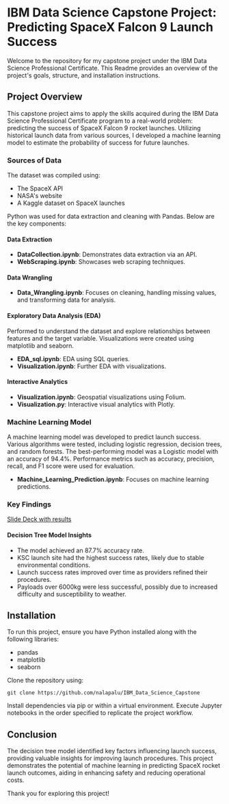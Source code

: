 # IBM Data Science Capstone Project: Predicting SpaceX Falcon 9 Launch Success

Welcome to the repository for my capstone project under the IBM Data Science Professional Certificate. This Readme provides an overview of the project's goals, structure, and installation instructions.

## Project Overview

This capstone project aims to apply the skills acquired during the IBM Data Science Professional Certificate program to a real-world problem: predicting the success of SpaceX Falcon 9 rocket launches. Utilizing historical launch data from various sources, I developed a machine learning model to estimate the probability of success for future launches.

### Sources of Data
The dataset was compiled using:
- The SpaceX API
- NASA's website
- A Kaggle dataset on SpaceX launches

Python was used for data extraction and cleaning with Pandas. Below are the key components:

#### Data Extraction
- **DataCollection.ipynb**: Demonstrates data extraction via an API.
- **WebScraping.ipynb**: Showcases web scraping techniques.

#### Data Wrangling
- **Data_Wrangling.ipynb**: Focuses on cleaning, handling missing values, and transforming data for analysis.

#### Exploratory Data Analysis (EDA)
Performed to understand the dataset and explore relationships between features and the target variable. Visualizations were created using matplotlib and seaborn.
- **EDA_sql.ipynb**: EDA using SQL queries.
- **Visualization.ipynb**: Further EDA with visualizations.

#### Interactive Analytics
- **Visualization.ipynb**: Geospatial visualizations using Folium.
- **Visualization.py**: Interactive visual analytics with Plotly.

### Machine Learning Model

A machine learning model was developed to predict launch success. Various algorithms were tested, including logistic regression, decision trees, and random forests. The best-performing model was a Logistic model with an accuracy of 94.4%. Performance metrics such as accuracy, precision, recall, and F1 score were used for evaluation.
- **Machine_Learning_Prediction.ipynb**: Focuses on machine learning predictions.

### Key Findings

[Slide Deck with results](https://github.com/nalapalu/IBM_Data_Science_Capstone/blob/main/Final_assignment.pdf)
#### Decision Tree Model Insights
- The model achieved an 87.7% accuracy rate.
- KSC launch site had the highest success rates, likely due to stable environmental conditions.
- Launch success rates improved over time as providers refined their procedures.
- Payloads over 6000kg were less successful, possibly due to increased difficulty and susceptibility to weather.

## Installation

To run this project, ensure you have Python installed along with the following libraries:
- pandas
- matplotlib
- seaborn

Clone the repository using:
```
git clone https://github.com/nalapalu/IBM_Data_Science_Capstone
```

Install dependencies via pip or within a virtual environment. Execute Jupyter notebooks in the order specified to replicate the project workflow.

## Conclusion

The decision tree model identified key factors influencing launch success, providing valuable insights for improving launch procedures. This project demonstrates the potential of machine learning in predicting SpaceX rocket launch outcomes, aiding in enhancing safety and reducing operational costs.

Thank you for exploring this project!
